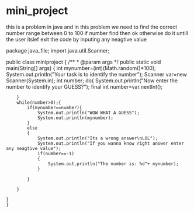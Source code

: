 # mini_project
this is a problem in java and in this problem we need to find the correct number range between 0 to 100 if number find then ok otherwise do it untill the user itslef exit the code by inputing any neagtive value 








package java_file;
import java.util.Scanner;

public class miniproject {
    /**
     * @param args
     */
    public static void main(String[] args)
    {
        int mynumber=(int)(Math.random()*100);
        System.out.println("Your task is to identify the number");
        Scanner var=new Scanner(System.in);
        int number;
        do{
            System.out.println("Now enter the number to identify your GUESS?");
            final int number=var.nextInt();

        }
        while(number>0);{
            if(mynumber==number){
                System.out.println("WOW WHAT A GUESS");
                System.out.println(mynumber);
            }
            else
            {
                System.out.println("Its a wrong answer\nLOL");
                System.out.println("If you wanna know right answer enter any neagtive value");
                if(number==-1)
                {
                    System.out.println("The number is: %d"+ mynumber);
                }
                
            }
            
        }

    }
    }
    
